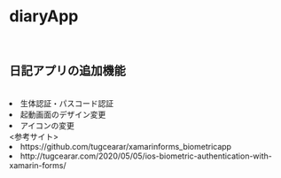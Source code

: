 # diaryApp
<br>

## 日記アプリの追加機能
<br>
<li> 生体認証・パスコード認証
<li> 起動画面のデザイン変更
<li> アイコンの変更

<br>
<参考サイト><br>
<li>https://github.com/tugcearar/xamarinforms_biometricapp
<li>http://tugcearar.com/2020/05/05/ios-biometric-authentication-with-xamarin-forms/
